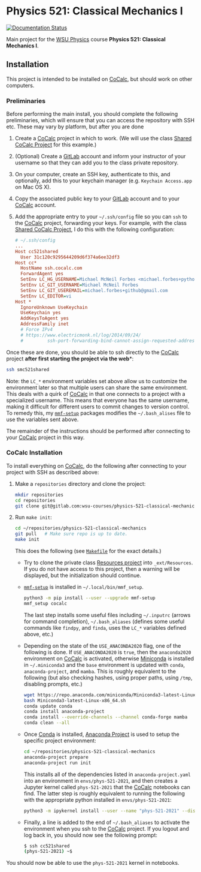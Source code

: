Physics 521: Classical Mechanics I
==================================

[![Documentation Status](https://readthedocs.org/projects/physics-521-classical-mechanics-i/badge/?version=latest)](https://physics-521-classical-mechanics-i.readthedocs.io/en/latest/?badge=latest)

Main project for the [WSU Physics] course **Physics 521: Classical Mechanics I**.

## Installation

This project is intended to be installed on [CoCalc], but should work on other
computers.

### Preliminaries

Before performing the main install, you should complete the following preliminaries,
which will ensure that you can access the repository with SSH etc.  These may vary by
platform, but after you are done

1. Create a [CoCalc] project in which to work. (We will use the class [Shared CoCalc
   Project] for this example.)
2. (Optional) Create a [GitLab] account and inform your instructor of your username so
   that they can add you to the class private repository.
3. On your computer, create an SSH key, authenticate to this, and optionally, add this
   to your keychain manager (e.g. `Keychain Access.app` on Mac OS X).
4. Copy the associated public key to your [GitLab] account and to your [CoCalc] account.
5. Add the appropriate entry to your `~/.ssh/config` file so you can `ssh` to the
   [CoCalc] project, forwarding your keys.  For example, with the class [Shared CoCalc
   Project], I do this with the following configuration:
   
   ```ini
   # ~/.ssh/config
   ...
   Host cc521shared
     User 31c120c9295644209d6f374a6ee32df3
   Host cc*
     HostName ssh.cocalc.com
     ForwardAgent yes
     SetEnv LC_HG_USERNAME=Michael McNeil Forbes <michael.forbes+python@gmail.com>
     SetEnv LC_GIT_USERNAME=Michael McNeil Forbes
     SetEnv LC_GIT_USEREMAIL=michael.forbes+github@gmail.com
     SetEnv LC_EDITOR=vi
   Host *
     IgnoreUnknown UseKeychain
     UseKeychain yes
     AddKeysToAgent yes
     AddressFamily inet
     # Force IPv4
     # https://www.electricmonk.nl/log/2014/09/24/
     #         ssh-port-forwarding-bind-cannot-assign-requested-address/
   ```

Once these are done, you should be able to ssh directly to the [CoCalc] project **after
first starting the project via the web***:

```bash
ssh smc521shared
```

Note: the `LC_*` environment variables set above allow us to customize the environment
later so that multiple users can share the same environment.  This deals with a quirk of
[CoCalc] in that one connects to a project with a specialized username.  This means that
everyone has the same username, making it difficult for different users to commit
changes to version control.  To remedy this, my [`mmf-setup`] packages modifies the
`~/.bash_alises` file to use the variables sent above.

The remainder of the instructions should be performed after connecting to your [CoCalc]
project in this way.
   
### CoCalc Installation

To install everything on [CoCalc], do the following after connecting to your project
with SSH as described above:

1. Make a `repositories` directory and clone the project:

   ```bash
   mkdir repositories
   cd repositories
   git clone git@gitlab.com:wsu-courses/physics-521-classical-mechanics.git
   ```
2. Run `make init`:
  
   ```bash
   cd ~/repositories/physics-521-classical-mechanics
   git pull   # Make sure repo is up to date.
   make init
   ```
   
   This does the following (see [`Makefile`](Makefile) for the exact details.)

   * Try to clone the private class [Resources project] into `_ext/Resources`.  If you
     do not have access to this project, then a warning will be displayed, but the
     initialization should continue.
   * [`mmf-setup`] is installed in `~/.local/bin/mmf_setup`.
   
     ```bash
     python3 -m pip install --user --upgrade mmf-setup
     mmf_setup cocalc
     ```
     
     The last step installs some useful files including `~/.inputrc` (arrows for command
     completion), `~/.bash_aliases` (defines some useful commands like `findpy`, and
     `finda`, uses the `LC_*` variables defined above, etc.)
   * Depending on the state of the `USE_ANACONDA2020` flag, one of the following is
     done. If `USE_ANACONDA2020` is `true`, then the `anaconda2020` environment on
     [CoCalc] is activated, otherwise [Miniconda] is installed in `~/.miniconda3` and
     the `base` environment is updated with `conda`, `anaconda-project`, and `mamba`.
     This is roughly equivalent to the following (but also checking hashes, using proper
     paths, using `/tmp`, disabling prompts, etc.)

     ```bash
     wget https://repo.anaconda.com/miniconda/Miniconda3-latest-Linux-x86_64.sh
     bash Miniconda3-latest-Linux-x86_64.sh
     conda update conda
     conda install anaconda-project
     conda install --override-channels --channel conda-forge mamba
     conda clean --all
     ```
   * Once [Conda] is installed, [Anaconda Project] is used to setup the specific project
     environment:

     ```bash
     cd ~/repositories/physics-521-classical-mechanics
     anaconda-project prepare
     anaconda-project run init
     ```

     This installs all of the dependencies listed in `anaconda-project.yaml` into an
     environment in `envs/phys-521-2021`, and then creates a Jupyter kernel called
     `phys-521-2021` that the [CoCalc] notebooks can find.  The latter step is roughly
     equivalent to running the following with the appropriate python installed in
     `envs/phys-521-2021`:

     ```bash
     python3 -m ipykernel install --user --name "phys-521-2021" --display-name "Python 3 (phys-521-2021)"
     ```

   * Finally, a line is added to the end of `~/.bash_aliases` to activate the
     environment when you ssh to the [CoCalc] project.  If you logout and log back in,
     you should now see the following prompt:

     ```bash
     $ ssh cc521shared
     (phys-521-2021) ~$ 
     ```
 
 You should now be able to use the `phys-521-2021` kernel in notebooks.

[WSU Courses CoCalc project]: <https://cocalc.com/projects/c31d20a3-b0af-4bf7-a951-aa93a64395f6>
[Shared CoCalc Project]: (https://cocalc.com/projects/31c120c9-2956-4420-9d6f-374a6ee32df3) "581-2021 Shared CoCalc Project"

[CoCalc]: <https://cocalc.com> "CoCalc: Collaborative Calculation and Data Science"
[WSU Physics]: <https://physics.wsu.edu> "WSU Physics Department"
[GitLab]: <https://gitlab.com> "GitLab"
[GitHub]: <https://github.com> "GitHub"
[Git]: <https://git-scm.com> "Git"
[Mercurial]: <https://www.mercurial-scm.org> "Mercurial"
[hg-git]: <https://hg-git.github.io> "The Hg-Git mercurial plugin"
[Heptapod]: <https://heptapod.net> "Heptapod: is a community driven effort to bring Mercurial SCM support to GitLab"
[Jupyter]: <https://jupyter.org> "Jupyter"
[Jupytext]: <https://jupytext.readthedocs.io> "Jupyter Notebooks as Markdown Documents, Julia, Python or R Scripts"
[Resources project]: <https://gitlab.com/wsu-courses/physics-521-classical-mechanics_resources> "Private course resources repository."
[Official Course Repository]: <https://gitlab.com/wsu-courses/physics-521-classical-mechanics/> "Official Physics 581 Repository hosted on GitLab"
[file an issue]: <https://gitlab.com/wsu-courses/physics-521-classical-mechanics/-/issues> "Issues on the class GitLab project."
[Conda]: <https://docs.conda.io/en/latest/> "Conda: Package, dependency and environment management for any language—Python, R, Ruby, Lua, Scala, Java, JavaScript, C/ C++, FORTRAN, and more."
[`mmf-setup`]: <https://pypi.org/project/mmf-setup/>
[Miniconda]: <https://docs.conda.io/en/latest/miniconda.html> "Miniconda is a free minimal installer for conda."
[Anaconda Project]: <https://anaconda-project.readthedocs.io/en/latest/> "Reproducible and executable project directories"
